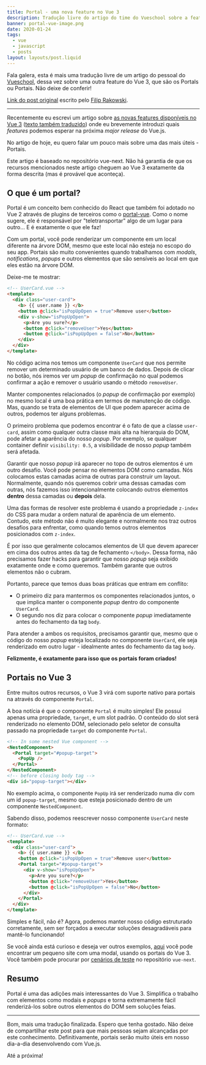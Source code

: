 ```yaml
---
title: Portal - uma nova feature no Vue 3
description: Tradução livre do artigo do time do Vueschool sobre a feature de Portal no Vue 3 - implementada atualmente sobre o nome de Teleport.
banner: portal-vue-image.png
date: 2020-01-24
tags:
  - vue
  - javascript
  - posts
layout: layouts/post.liquid
---
```


Fala galera, esta é mais uma tradução livre de um artigo do pessoal do [Vueschool](https://vueschool.io/articles/), dessa vez sobre uma outra feature do Vue 3, que são os Portals ou Portais. Não deixe de conferir!

[Link do post original](https://vueschool.io/articles/vuejs-tutorials/portal-a-new-feature-in-vue-3/) escrito pelo [Filip Rakowski](https://twitter.com/filrakowski).

----

Recentemente eu escrevi um artigo sobre [as novas features disponíveis no Vue 3](https://vueschool.io/articles/vuejs-tutorials/exciting-new-features-in-vue-3/) ([texto também traduzido](https://dev.to/codecasts/conheca-as-novas-funcionalidades-do-vue-3-o2g)) onde eu brevemente introduzi quais *features* podemos esperar na próxima *major release* do Vue.js.

No artigo de hoje, eu quero falar um pouco mais sobre uma das mais úteis - Portais.

Este artigo é baseado no repositório vue-next. Não há garantia de que os recursos mencionados neste artigo cheguem ao Vue 3 exatamente da forma descrita (mas é provável que aconteça).

## O que é um portal?

Portal é um conceito bem conhecido do React que também foi adotado no Vue 2 através de plugins de terceiros como o [portal-vue](https://github.com/LinusBorg/portal-vue). Como o nome sugere, ele é responsável por "teletransportar" algo de um lugar para outro... E é exatamente o que ele faz!

Com um portal, você pode renderizar um componente em um local diferente na árvore DOM, mesmo que este local não esteja no escopo do seu app. Portais são muito convenientes quando trabalhamos com *modals*, *notifications*, *popups* e outros elementos que são sensíveis ao local em que eles estão na árvore DOM.

Deixe-me te mostrar:

```html
<!-- UserCard.vue -->
<template>
  <div class="user-card">
    <b> {{ user.name }} </b>  
    <button @click="isPopUpOpen = true">Remove user</button>
    <div v-show="isPopUpOpen">
      <p>Are you sure?</p>
      <button @click="removeUser">Yes</button>
      <button @click="isPopUpOpen = false">No</button>
    </div>
  </div>
</template>
```

No código acima nos temos um componente `UserCard` que nos permite remover um determinado usuário de um banco de dados. Depois de clicar no botão, nós iremos ver um *popup* de confirmação no qual podemos confirmar a ação e remover o usuário usando o método `removeUser`.

Manter componentes relacionados (o *popup* de confirmação por exemplo) no mesmo local é uma boa prática em termos de manutenção de código. Mas, quando se trata de elementos de UI que podem aparecer acima de outros, podemos ter alguns problemas.

O primeiro problema que podemos encontrar é o fato de que a classe `user-card`, assim como qualquer outra classe mais alta na hierarquia do DOM, pode afetar a aparência do nosso *popup*. Por exemplo, se qualquer container definir `visibility: 0.5`, a visibilidade de nosso *popup* também será afetada.

Garantir que nosso *popup* irá aparecer no topo de outros elementos é um outro desafio. Você pode pensar no elementos DOM como camadas. Nós colocamos estas camadas acima de outras para construir um layout. Normalmente, quando nós queremos cobrir uma dessas camadas com outras, nós fazemos isso intencionalmente colocando outros elementos **dentro** dessa camadas ou **depois** dela.

Uma das formas de resolver este problema é usando a propriedade `z-index` do CSS para mudar a ordem natural de aparência de um elemento. Contudo, este método não é muito elegante e normalmente nos traz outros desafios para enfrentar, como quando temos outros elementos posicionados com `z-index`.

É por isso que geralmente colocamos elementos de UI que devem aparecer em cima dos outros antes da tag de fechamento `</body>`. Dessa forma, não precisamos fazer hacks para garantir que nosso *popup* seja exibido exatamente onde e como queremos. Também garante que outros elementos não o cubram.

Portanto, parece que temos duas boas práticas que entram em conflito:

* O primeiro diz para mantermos os componentes relacionados juntos, o que implica manter o componente *popup* dentro do componente `UserCard`.
* O segundo nos diz para colocar o componente *popup* imediatamente antes do fechamento da tag `body`.

Para atender a ambos os requisitos, precisamos garantir que, mesmo que o código do nosso *popup* esteja localizado no componente `UserCard`, ele seja renderizado em outro lugar - idealmente antes do fechamento da tag `body`.

**Felizmente, é exatamente para isso que os portais foram criados!**

## Portais no Vue 3

Entre muitos outros recursos, o Vue 3 virá com suporte nativo para portais na através do componente `Portal`.

A boa notícia é que o componente `Portal` é muito simples! Ele possui apenas uma propriedade, `target`, e um slot padrão. O conteúdo do slot será renderizado no elemento DOM, selecionado pelo seletor de consulta passado na propriedade `target` do componente `Portal`.

```html
<!-- In some nested Vue component -->
<NestedComponent>
  <Portal target="#popup-target">
    <PopUp />
  </Portal>
</NestedComponent>
<!-- before closing body tag -->
<div id="popup-target"></div>
```

No exemplo acima, o componente `PopUp` irá ser renderizado numa div com um id `popup-target`, mesmo que esteja posicionado dentro de um componente `NestedComponent`.

Sabendo disso, podemos reescrever nosso componente `UserCard` neste formato:

```html
<!-- UserCard.vue -->
<template>
  <div class="user-card">
    <b> {{ user.name }} </b>  
    <button @click="isPopUpOpen = true">Remove user</button>
    <Portal target="#popup-target">
      <div v-show="isPopUpOpen">
        <p>Are you sure?</p>
        <button @click="removeUser">Yes</button>
        <button @click="isPopUpOpen = false">No</button>
      </div>
    </Portal>
  </div>
</template>
```

Simples e fácil, não é? Agora, podemos manter nosso código estruturado corretamente, sem ser forçados a executar soluções desagradáveis ​​para mantê-lo funcionando!

Se você ainda está curioso e deseja ver outros exemplos, [aqui](https://github.com/vuejs/vue-next/blob/46490ac1a5a7a20411affcd93877174c6dc007a7/packages/vue/examples/transition/modal.html) você pode encontrar um pequeno site com uma modal, usando os portais do Vue 3. Você também pode procurar por [cenários de teste](https://github.com/vuejs/vue-next/blob/957d3a0547e43ecf81169f5dd9663cf754ea7167/packages/runtime-core/__tests__/rendererPortal.spec.ts) no repositório `vue-next`.

## Resumo

Portal é uma das adições mais interessantes ​​do Vue 3. Simplifica o trabalho com elementos como modais e *popups* e torna extremamente fácil renderizá-los sobre outros elementos do DOM sem soluções feias.

---

Bom, mais uma tradução finalizada. Espero que tenha gostado. Não deixe de compartilhar este post para que mais pessoas sejam alcançadas por este conhecimento. Definitivamente, portais serão muito úteis em nosso dia-a-dia desenvolvendo com Vue.js.

Até a próxima!